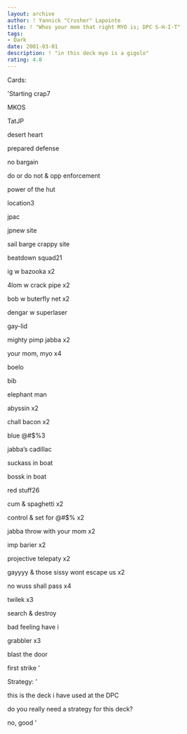 ```yaml
---
layout: archive
author: ! Yannick "Crusher" Lapointe
title: ! "Whos your mom that right MYO is; DPC S-H-I-T"
tags:
- Dark
date: 2001-03-01
description: ! "in this deck myo is a gigolo"
rating: 4.0
---
```

Cards: 

'Starting crap7

MKOS

TatJP

desert heart

prepared defense

no bargain

do or do not & opp enforcement

power of the hut


location3

jpac

jpnew site

sail barge crappy site


beatdown squad21

ig w bazooka  x2

4lom w crack pipe x2

bob w buterfly net x2

dengar w superlaser

gay-lid

mighty pimp jabba x2

your mom, myo x4

boelo 

bib

elephant man

abyssin x2

chall bacon x2


blue @#$%3

jabba’s cadillac

suckass in boat

bossk in boat


red stuff26

cum & spaghetti x2

control & set for @#$% x2

jabba throw with your mom x2

imp barier x2

projective telepaty x2

gayyyy & those sissy wont escape us x2

no wuss shall pass x4

twilek x3

search & destroy

bad feeling have i

grabbler x3

blast the door

first strike '

Strategy: '

this is the deck i have used at the DPC


do you really need a strategy for this deck?

no, good  '